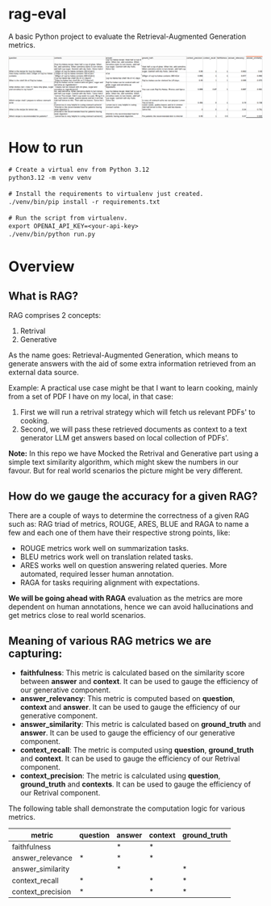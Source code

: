 # rag-eval

A basic Python project to evaluate the Retrieval-Augmented Generation metrics.

![eval output](./assets/output.png)

# How to run

```shell
# Create a virtual env from Python 3.12
python3.12 -m venv venv

# Install the requirements to virtualenv just created.
./venv/bin/pip install -r requirements.txt

# Run the script from virtualenv.
export OPENAI_API_KEY=<your-api-key>
./venv/bin/python run.py
```

# Overview

## What is RAG?

RAG comprises 2 concepts:

1. Retrival
2. Generative

As the name goes: Retrieval-Augmented Generation, which means to generate answers with the aid of some extra
information retrieved from an external data source.

Example: A practical use case might be that I want to learn cooking, mainly from a set of PDF I have on my local, in
that case:

1. First we will run a retrival strategy which will fetch us relevant PDFs' to cooking.
2. Second, we will pass these retrieved documents as context to a text generator LLM get answers based
   on local collection of PDFs'.

**Note:** In this repo we have Mocked the Retrival and Generative part using a simple text similarity algorithm,
which might skew the numbers in our favour. But for real world scenarios the picture might be very different.

## How do we gauge the accuracy for a given RAG?

There are a couple of ways to determine the correctness of a given RAG such as: RAG triad of metrics, ROUGE,
ARES, BLUE and RAGA to name a few and each one of them have their respective strong points, like:

* ROUGE metrics work well on summarization tasks.
* BLEU metrics work well on translation related tasks.
* ARES works well on question answering related queries. More automated, required lesser human annotation.
* RAGA for tasks requiring alignment with expectations.

**We will be going ahead with RAGA** evaluation as the metrics are more dependent on human annotations, hence we can
avoid
hallucinations and get metrics close to real world scenarios.

## Meaning of various RAG metrics we are capturing:

* **faithfulness**: This metric is calculated based on the similarity score between **answer** and **context**.
  It can be used to gauge the efficiency of our generative component.
* **answer_relevancy**: This metric is computed based on **question**, **context** and **answer**.
  It can be used to gauge the efficiency of our generative component.
* **answer_similarity**: This metric is calculated based on **ground_truth** and **answer**.
  It can be used to gauge the efficiency of our generative component.
* **context_recall**: The metric is computed using **question**, **ground_truth** and **context**.
  It can be used to gauge the efficiency of our Retrival component.
* **context_precision**: The metric is calculated using **question**, **ground_truth** and **contexts**.
  It can be used to gauge the efficiency of our Retrival component.

The following table shall demonstrate the computation logic for various metrics.

| metric            | question | answer | context | ground_truth |
|-------------------|----------|--------|---------|--------------|
| faithfulness      |          | *      | *       |              |
| answer_relevance  | *        | *      | *       |              |
| answer_similarity |          | *      |         | *            |
| context_recall    | *        |        | *       | *            |
| context_precision | *        |        | *       | *            |
